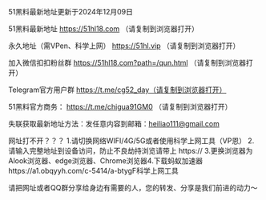 51黑料最新地址更新于2024年12月09日

51黑料最新地址 https://51hl18.com （请复制到浏览器打开）

永久地址（需VPen、科学上网） https://51hl.vip （请复制到浏览器打开）

加入微信扣扣粉丝群 https://51hl18.com?path=/qun.html （请复制到浏览器打开）

Telegram官方用户群 https://t.me/cg52_day（请复制到浏览器打开）

51黑料官方商务： https://t.me/chigua91GM0 （请复制到浏览器打开）

失联获取最新地址方法：发任意内容到邮箱：heiliao111@gmail.com

网址打不开？？？ 1.请切换网络WIFI/4G/5G或者使用科学上网工具（VP恩） 2.请输入完整地址到设备访问，防止不良劫持浏览请带上 https:// 3.更换浏览器为Alook浏览器、edge浏览器、Chrome浏览器4.下载蚂蚁加速器https://a1.obqyyh.com/c-5414/a-btygF科学上网工具

请把网址或者QQ群分享给身边有需要的人，您的转发、分享是我们前进的动力～
